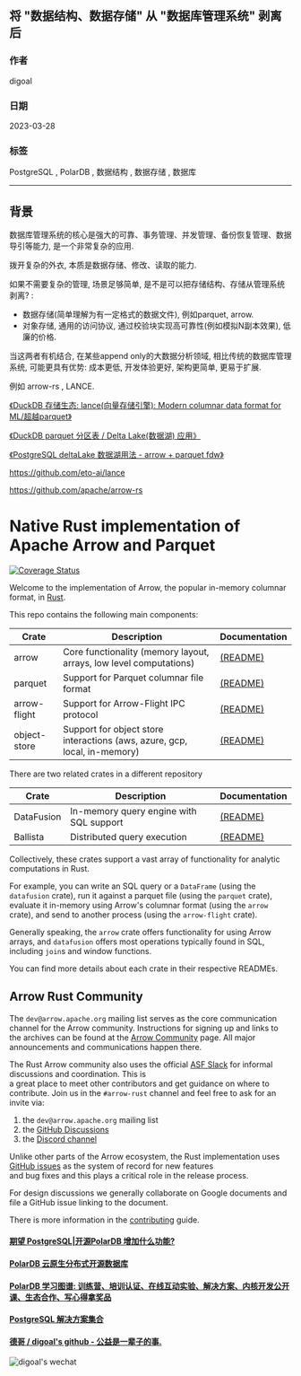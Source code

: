 ## 将 "数据结构、数据存储" 从 "数据库管理系统" 剥离后   
                                                                                
### 作者                                                          
digoal                                                          
                                                          
### 日期                                                          
2023-03-28                                                      
                                                          
### 标签                                                          
PostgreSQL , PolarDB , 数据结构 , 数据存储 , 数据库                   
                                                          
----                                                          
                                                          
## 背景     
数据库管理系统的核心是强大的可靠、事务管理、并发管理、备份恢复管理、数据导引等能力, 是一个非常复杂的应用.    
  
拨开复杂的外衣, 本质是数据存储、修改、读取的能力.    
  
如果不需要复杂的管理, 场景足够简单, 是不是可以把存储结构、存储从管理系统剥离? :   
- 数据存储(简单理解为有一定格式的数据文件), 例如parquet, arrow.  
- 对象存储, 通用的访问协议, 通过校验块实现高可靠性(例如模拟N副本效果), 低廉的价格.   
  
当这两者有机结合, 在某些append only的大数据分析领域, 相比传统的数据库管理系统, 可能更具有优势: 成本更低, 开发体验更好, 架构更简单, 更易于扩展.   
  
例如 arrow-rs , LANCE.    
  
[《DuckDB 存储生态: lance(向量存储引擎): Modern columnar data format for ML/超越parquet》](../202303/20230319_01.md)    
  
[《DuckDB parquet 分区表 / Delta Lake(数据湖) 应用》](../202209/20220905_01.md)    
  
[《PostgreSQL deltaLake 数据湖用法 - arrow + parquet fdw》](../202005/20200527_04.md)    
  
https://github.com/eto-ai/lance  
  
https://github.com/apache/arrow-rs  
  
<!---  
  Licensed to the Apache Software Foundation (ASF) under one  
  or more contributor license agreements.  See the NOTICE file  
  distributed with this work for additional information  
  regarding copyright ownership.  The ASF licenses this file  
  to you under the Apache License, Version 2.0 (the  
  "License"); you may not use this file except in compliance  
  with the License.  You may obtain a copy of the License at  
    http://www.apache.org/licenses/LICENSE-2.0  
  Unless required by applicable law or agreed to in writing,  
  software distributed under the License is distributed on an  
  "AS IS" BASIS, WITHOUT WARRANTIES OR CONDITIONS OF ANY  
  KIND, either express or implied.  See the License for the  
  specific language governing permissions and limitations  
  under the License.  
-->  
  
# Native Rust implementation of Apache Arrow and Parquet  
  
[![Coverage Status](https://codecov.io/gh/apache/arrow-rs/rust/branch/master/graph/badge.svg)](https://codecov.io/gh/apache/arrow-rs?branch=master)  
  
Welcome to the implementation of Arrow, the popular in-memory columnar format, in [Rust][rust].  
  
This repo contains the following main components:  
  
| Crate        | Description                                                               | Documentation                  |  
| ------------ | ------------------------------------------------------------------------- | ------------------------------ |  
| arrow        | Core functionality (memory layout, arrays, low level computations)        | [(README)][arrow-readme]       |  
| parquet      | Support for Parquet columnar file format                                  | [(README)][parquet-readme]     |  
| arrow-flight | Support for Arrow-Flight IPC protocol                                     | [(README)][flight-readme]      |  
| object-store | Support for object store interactions (aws, azure, gcp, local, in-memory) | [(README)][objectstore-readme] |  
  
There are two related crates in a different repository  
  
| Crate      | Description                             | Documentation                 |  
| ---------- | --------------------------------------- | ----------------------------- |  
| DataFusion | In-memory query engine with SQL support | [(README)][datafusion-readme] |  
| Ballista   | Distributed query execution             | [(README)][ballista-readme]   |  
  
Collectively, these crates support a vast array of functionality for analytic computations in Rust.  
  
For example, you can write an SQL query or a `DataFrame` (using the `datafusion` crate), run it against a parquet file (using the `parquet` crate), evaluate it in-memory using Arrow's columnar format (using the `arrow` crate), and send to another process (using the `arrow-flight` crate).  
  
Generally speaking, the `arrow` crate offers functionality for using Arrow arrays, and `datafusion` offers most operations typically found in SQL, including `join`s and window functions.  
  
You can find more details about each crate in their respective READMEs.  
  
## Arrow Rust Community  
  
The `dev@arrow.apache.org` mailing list serves as the core communication channel for the Arrow community. Instructions for signing up and links to the archives can be found at the [Arrow Community](https://arrow.apache.org/community/) page. All major announcements and communications happen there.  
  
The Rust Arrow community also uses the official [ASF Slack](https://s.apache.org/slack-invite) for informal discussions and coordination. This is  
a great place to meet other contributors and get guidance on where to contribute. Join us in the `#arrow-rust` channel and feel free to ask for an invite via:  
  
1. the `dev@arrow.apache.org` mailing list  
2. the [GitHub Discussions][discussions]  
3. the [Discord channel](https://discord.gg/YAb2TdazKQ)  
  
Unlike other parts of the Arrow ecosystem, the Rust implementation uses [GitHub issues][issues] as the system of record for new features  
and bug fixes and this plays a critical role in the release process.  
  
For design discussions we generally collaborate on Google documents and file a GitHub issue linking to the document.  
  
There is more information in the [contributing] guide.  
  
[rust]: https://www.rust-lang.org/  
[arrow-readme]: arrow/README.md  
[contributing]: CONTRIBUTING.md  
[parquet-readme]: parquet/README.md  
[flight-readme]: arrow-flight/README.md  
[datafusion-readme]: https://github.com/apache/arrow-datafusion/blob/master/README.md  
[ballista-readme]: https://github.com/apache/arrow-ballista/blob/master/README.md  
[objectstore-readme]: https://github.com/apache/arrow-rs/blob/master/object_store/README.md  
[issues]: https://github.com/apache/arrow-rs/issues  
[discussions]: https://github.com/apache/arrow-rs/discussions  
  
  
#### [期望 PostgreSQL|开源PolarDB 增加什么功能?](https://github.com/digoal/blog/issues/76 "269ac3d1c492e938c0191101c7238216")
  
  
#### [PolarDB 云原生分布式开源数据库](https://github.com/ApsaraDB "57258f76c37864c6e6d23383d05714ea")
  
  
#### [PolarDB 学习图谱: 训练营、培训认证、在线互动实验、解决方案、内核开发公开课、生态合作、写心得拿奖品](https://www.aliyun.com/database/openpolardb/activity "8642f60e04ed0c814bf9cb9677976bd4")
  
  
#### [PostgreSQL 解决方案集合](../201706/20170601_02.md "40cff096e9ed7122c512b35d8561d9c8")
  
  
#### [德哥 / digoal's github - 公益是一辈子的事.](https://github.com/digoal/blog/blob/master/README.md "22709685feb7cab07d30f30387f0a9ae")
  
  
![digoal's wechat](../pic/digoal_weixin.jpg "f7ad92eeba24523fd47a6e1a0e691b59")
  
